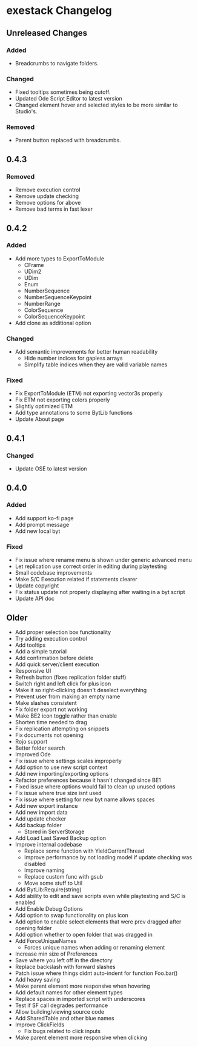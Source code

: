 # exestack Changelog

## Unreleased Changes

### Added
* Breadcrumbs to navigate folders. 

### Changed
* Fixed tooltips sometimes being cutoff.
* Updated Ode Script Editor to latest version
* Changed element hover and selected styles to be more similar to Studio's.

### Removed
* Parent button replaced with breadcrumbs.

## 0.4.3

### Removed
* Remove execution control
* Remove update checking
* Remove options for above
* Remove bad terms in fast lexer

## 0.4.2

### Added
* Add more types to ExportToModule
  * CFrame
  * UDim2
  * UDim
  * Enum
  * NumberSequence
  * NumberSequenceKeypoint
  * NumberRange
  * ColorSequence
  * ColorSequenceKeypoint
* Add clone as additional option

### Changed
* Add semantic improvements for better human readability
  * Hide number indices for gapless arrays
  * Simplify table indices when they are valid variable names

### Fixed
* Fix ExportToModule (ETM) not exporting vector3s properly
* Fix ETM not exporting colors properly
* Slightly optimized ETM
* Add type annotations to some BytLib functions
* Update About page

## 0.4.1
### Changed
* Update OSE to latest version

## 0.4.0

### Added
* Add support ko-fi page
* Add prompt message
* Add new local byt

### Fixed
* Fix issue where rename menu is shown under generic advanced menu
* Let replication use correct order in editing during playtesting
* Small codebase improvements
* Make S/C Execution related if statements clearer
* Update copyright
* Fix status update not properly displaying after waiting in a byt script
* Update API doc

## Older
* Add proper selection box functionality
* Try adding execution control
* Add tooltips
* Add a simple tutorial
* Add confirmation before delete
* Add quick server/client execution
* Responsive UI
* Refresh button (fixes replication folder stuff)
* Switch right and left click for plus icon
* Make it so right-clicking doesn't deselect everything
* Prevent user from making an empty name
* Make slashes consistent
* Fix folder export not working
* Make BE2 icon toggle rather than enable
* Shorten time needed to drag
* Fix replication attempting on snippets
* Fix documents not opening
* Rojo support
* Better folder search
* Improved Ode
* Fix issue where settings scales improperly
* Add option to use new script context
* Add new importing/exporting options
* Refactor preferences because it hasn't changed since BE1
* Fixed issue where options would fail to clean up unused options
* Fix issue where true size isnt used
* Fix issue where setting for new byt name allows spaces
* Add new export instance
* Add new import data
* Add update checker
* Add backup folder
  * Stored in ServerStorage
* Add Load Last Saved Backup option
* Improve internal codebase
  * Replace some function with YieldCurrentThread
  * Improve performance by not loading model if update checking was disabled
  * Improve naming
  * Replace custom func with gsub
  * Move some stuff to Util
* Add BytLib:Require(string)
* Add ability to edit and save scripts even while playtesting and S/C is enabled
* Add Enable Debug Options
* Add option to swap functionality on plus icon
* Add option to enable select elements that were prev dragged after opening folder
* Add option whether to open folder that was dragged in
* Add ForceUniqueNames
  * Forces unique names when adding or renaming element
* Increase min size of Preferences
* Save where you left off in the directory
* Replace backslash with forward slashes
* Patch issue where things didnt auto-indent for function Foo.bar()
* Add heavy saving
* Make parent element more responsive when hovering
* Add default names for other element types
* Replace spaces in imported script with underscores
* Test if SF call degrades performance
* Allow building/viewing source code
* Add SharedTable and other blue names
* Improve ClickFields
  * Fix bugs related to click inputs
* Make parent element more responsive when clicking